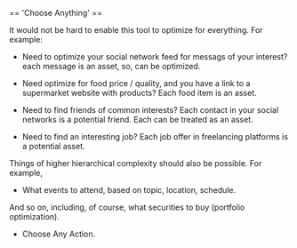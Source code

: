== 'Choose Anything' ==

It would not be hard to enable this tool to optimize for everything. For example:

- Need to optimize your social network feed for messags of your interest? each message is an asset, so, can be optimized.

- Need optimize for food price / quality, and you have a link to a supermarket website with products? Each food item is an asset.

- Need to find friends of common interests? Each contact in your social networks is a potential friend. Each can be treated as an asset.

- Need to find an interesting job? Each job offer in freelancing platforms is a potential asset.

Things of higher hierarchical complexity should also be possible. For example,

- What events to attend, based on topic, location, schedule.

And so on, including, of course, what securities to buy (portfolio optimization).

- Choose Any Action.
